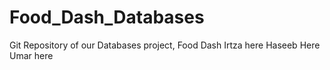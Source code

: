# Food_Dash_Databases
Git Repository of our Databases project, Food Dash
Irtza here
Haseeb Here
Umar here